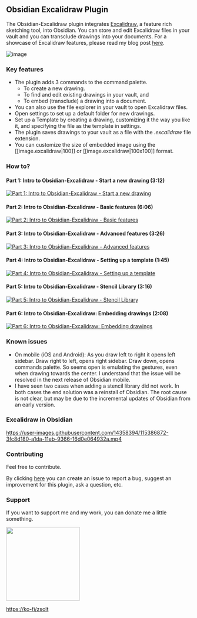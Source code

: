 ## Obsidian Excalidraw Plugin
The Obsidian-Excalidraw plugin integrates [Excalidraw](https://excalidraw.com/), a feature rich sketching tool, into Obsidian. You can store and edit Excalidraw files in your vault and you can transclude drawings into your documents. For a showcase of Excalidraw features, please read my blog post [here](https://www.zsolt.blog/2021/03/showcasing-excalidraw.html).

![image](https://user-images.githubusercontent.com/14358394/115983515-d06c2c80-a5a1-11eb-8d12-c7df91d18107.png)

### Key features
- The plugin adds 3 commands to the command palette. 
  - To create a new drawing. 
  - To find and edit existing drawings in your vault, and 
  - To embed (transclude) a drawing into a document.
- You can also use the file explorer in your vault to open Excalidraw files.
- Open settings to set up a default folder for new drawings. 
- Set up a Template by creating a drawing, customizing it the way you like it, and specifying the file as the template in settings.
- The plugin saves drawings to your vault as a file with the *.excalidraw* file extension.
- You can customize the size of embedded image using the [[image.excalidraw|100]] or [[image.excalidraw|100x100]] format.

### How to?
#### Part 1: Intro to Obsidian-Excalidraw - Start a new drawing (3:12)
[![Part 1: Intro to Obsidian-Excalidraw - Start a new drawing](https://user-images.githubusercontent.com/14358394/115983840-05797e80-a5a4-11eb-93cd-bae4b1973f72.jpg)](https://youtu.be/i-hIfY-Ecjg)
#### Part 2: Intro to Obsidian-Excalidraw - Basic features (6:06)
[![Part 2: Intro to Obsidian-Excalidraw - Basic features](https://user-images.githubusercontent.com/14358394/115983902-699c4280-a5a4-11eb-973d-2ba1bd7ac2db.jpg)](https://youtu.be/-dk7pvdl-H0)
#### Part 3: Intro to Obsidian-Excalidraw - Advanced features (3:26)
[![Part 3: Intro to Obsidian-Excalidraw - Advanced features](https://user-images.githubusercontent.com/14358394/115983916-7de03f80-a5a4-11eb-8f36-4ad516ef9e80.jpg)](https://youtu.be/2cKlEwo8WU0)
#### Part 4: Intro to Obsidian-Excalidraw - Setting up a template (1:45)
[![Part 4: Intro to Obsidian-Excalidraw - Setting up a template](https://user-images.githubusercontent.com/14358394/115983929-92bcd300-a5a4-11eb-9d4f-03e5cb9e3ebf.jpg)](https://youtu.be/oNPYZEpmuJ8)
#### Part 5: Intro to Obsidian-Excalidraw - Stencil Library (3:16)
[![Part 5: Intro to Obsidian-Excalidraw - Stencil Library](https://user-images.githubusercontent.com/14358394/115983944-a8ca9380-a5a4-11eb-8a69-e74ae00d95be.jpg)](https://youtu.be/rLx-9FvlzgI)
#### Part 6: Intro to Obsidian-Excalidraw: Embedding drawings (2:08)
[![Part 6: Intro to Obsidian-Excalidraw: Embedding drawings](https://user-images.githubusercontent.com/14358394/115983954-bbdd6380-a5a4-11eb-9243-f0151451afcd.jpg)](https://youtu.be/JQeJ-Hh-xAI)

### Known issues
- On mobile (iOS and Android): As you draw left to right it opens left sidebar. Draw right to left, opens right sidebar. Draw down, opens commands palette. So seems open is emulating the gestures, even when drawing towards the center. I understand that the issue will be resolved in the next release of Obsidian mobile. 
- I have seen two cases when adding a stencil library did not work. In both cases the end solution was a reinstall of Obsidian. The root cause is not clear, but may be due to the incremental updates of Obsidian from an early version.

### Excalidraw in Obsidian
https://user-images.githubusercontent.com/14358394/115386872-3fc8d180-a1da-11eb-9366-16d0e064932a.mp4

### Contributing
Feel free to contribute.

By clicking [here](https://github.com/zsviczian/obsidian-excalidraw-plugin/issues) you can create an issue to report a bug, suggest an improvement for this plugin, ask a question, etc.

### Support
If you want to support me and my work, you can donate me a little something.

[<img src="https://user-images.githubusercontent.com/14358394/115450238-f39e8100-a21b-11eb-89d0-fa4b82cdbce8.png" width="200">](https://ko-fi.com/zsolt)

[https://ko-fi/zsolt](https://ko-fi.com/zsolt)
